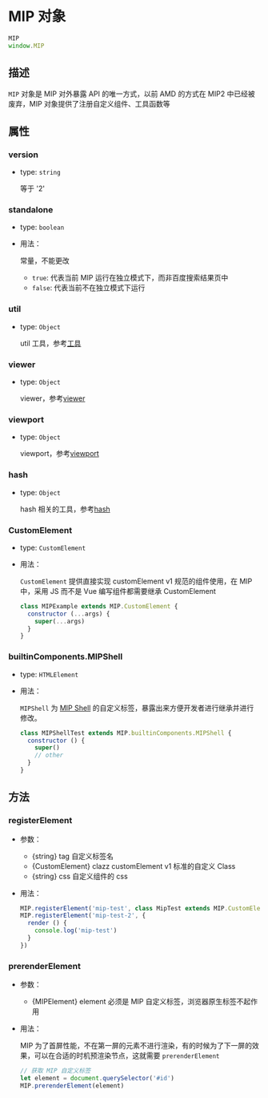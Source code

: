 # MIP 对象

```javascript
MIP
window.MIP
```

## 描述

`MIP` 对象是 MIP 对外暴露 API 的唯一方式，以前 AMD 的方式在 MIP2 中已经被废弃，MIP 对象提供了注册自定义组件、工具函数等

## 属性

### version

- type: `string`

  等于 '2'

### standalone

- type: `boolean`

- 用法：

  常量，不能更改

  - `true`: 代表当前 MIP 运行在独立模式下，而非百度搜索结果页中
  - `false`: 代表当前不在独立模式下运行

### util

- type: `Object`

  util 工具，参考[工具](../util/index.md)

### viewer

- type: `Object`

  viewer，参考[viewer](./viewer.md)

### viewport

- type: `Object`

  viewport，参考[viewport](./viewport.md)

### hash

- type: `Object`

  hash 相关的工具，参考[hash](../util/hash.md)

### CustomElement

- type: `CustomElement`

- 用法：

  `CustomElement` 提供直接实现 customElement v1 规范的组件使用，在 MIP 中，采用 JS 而不是 Vue 编写组件都需要继承 CustomElement

  ```javascript
  class MIPExample extends MIP.CustomElement {
    constructor (...args) {
      super(...args)
    }
  }
  ```

### builtinComponents.MIPShell

- type: `HTMLElement`

- 用法：

  `MIPShell` 为 [MIP Shell](../../guide/all-sites-mip/mip-shell.md) 的自定义标签，暴露出来方便开发者进行继承并进行修改。

  ```javascript
  class MIPShellTest extends MIP.builtinComponents.MIPShell {
    constructor () {
      super()
      // other
    }
  }
  ```



## 方法

### registerElement
- 参数：
  - {string} tag 自定义标签名
  - {CustomElement} clazz customElement v1 标准的自定义 Class
  - {string} css 自定义组件的 css
- 用法：

  ```javascript
  MIP.registerElement('mip-test', class MipTest extends MIP.CustomElement {})
  MIP.registerElement('mip-test-2', {
    render () {
      console.log('mip-test')
    }
  })
  ```

### prerenderElement
- 参数：
  - {MIPElement} element 必须是 MIP 自定义标签，浏览器原生标签不起作用
- 用法：

  MIP 为了首屏性能，不在第一屏的元素不进行渲染，有的时候为了下一屏的效果，可以在合适的时机预渲染节点，这就需要 `prerenderElement`

  ```javascript
  // 获取 MIP 自定义标签
  let element = document.querySelector('#id')
  MIP.prerenderElement(element)
  ```

